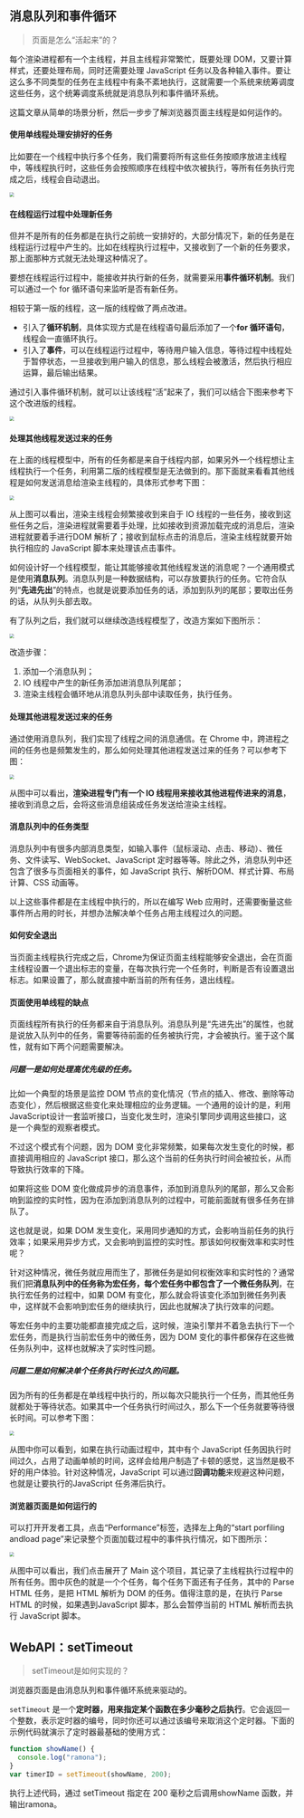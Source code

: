 ## 消息队列和事件循环

> 页面是怎么“活起来”的？

每个渲染进程都有一个主线程，并且主线程非常繁忙，既要处理 DOM，又要计算样式，还要处理布局，同时还需要处理 JavaScript 任务以及各种输入事件。要让这么多不同类型的任务在主线程中有条不紊地执行，这就需要一个系统来统筹调度这些任务，这个统筹调度系统就是消息队列和事件循环系统。

这篇文章从简单的场景分析，然后一步步了解浏览器页面主线程是如何运作的。

#### 使用单线程处理安排好的任务

比如要在一个线程中执行多个任务，我们需要将所有这些任务按顺序放进主线程中，等线程执行时，这些任务会按照顺序在线程中依次被执行，等所有任务执行完成之后，线程会自动退出。

<img src="https://tva1.sinaimg.cn/large/0081Kckwly1gm0czpkocwj30tq0bs0y8.jpg" style="zoom:50%;" />

#### 在线程运行过程中处理新任务

但并不是所有的任务都是在执行之前统一安排好的，大部分情况下，新的任务是在线程运行过程中产生的。比如在线程执行过程中，又接收到了一个新的任务要求，那上面那种方式就无法处理这种情况了。

要想在线程运行过程中，能接收并执行新的任务，就需要采用**事件循环机制**。我们可以通过一个 for 循环语句来监听是否有新任务。

相较于第一版的线程，这一版的线程做了两点改进。

* 引入了**循环机制**，具体实现方式是在线程语句最后添加了一个**for 循环语句**，线程会一直循环执行。
* 引入了**事件**，可以在线程运行过程中，等待用户输入信息，等待过程中线程处于暂停状态，一旦接收到用户输入的信息，那么线程会被激活，然后执行相应运算，最后输出结果。

通过引入事件循环机制，就可以让该线程“活”起来了，我们可以结合下图来参考下这个改进版的线程。

<img src="https://tva1.sinaimg.cn/large/0081Kckwly1gm0d15o3caj30su0hk425.jpg" style="zoom:50%;" />

#### 处理其他线程发送过来的任务

在上面的线程模型中，所有的任务都是来自于线程内部，如果另外一个线程想让主线程执行一个任务，利用第二版的线程模型是无法做到的。那下面就来看看其他线程是如何发送消息给渲染主线程的，具体形式参考下图：

<img src="https://tva1.sinaimg.cn/large/0081Kckwly1gm0d79m5blj30s60iigq8.jpg" style="zoom:50%;" />

从上图可以看出，渲染主线程会频繁接收到来自于 IO 线程的一些任务，接收到这些任务之后，渲染进程就需要着手处理，比如接收到资源加载完成的消息后，渲染进程就要着手进行DOM 解析了；接收到鼠标点击的消息后，渲染主线程就要开始执行相应的 JavaScript 脚本来处理该点击事件。

如何设计好一个线程模型，能让其能够接收其他线程发送的消息呢？一个通用模式是使用**消息队列**。消息队列是一种数据结构，可以存放要执行的任务。它符合队列“**先进先出**”的特点，也就是说要添加任务的话，添加到队列的尾部；要取出任务的话，从队列头部去取。

有了队列之后，我们就可以继续改造线程模型了，改造方案如下图所示：

<img src="https://tva1.sinaimg.cn/large/0081Kckwly1gm0dqe021oj30wo0jegsl.jpg" style="zoom:50%;" />

改造步骤：

1. 添加一个消息队列；
2. IO 线程中产生的新任务添加进消息队列尾部；
3. 渲染主线程会循环地从消息队列头部中读取任务，执行任务。

#### 处理其他进程发送过来的任务

通过使用消息队列，我们实现了线程之间的消息通信。在 Chrome 中，跨进程之间的任务也是频繁发生的，那么如何处理其他进程发送过来的任务？可以参考下图：

<img src="https://tva1.sinaimg.cn/large/0081Kckwly1gm0e27satbj30wg0n6qau.jpg" style="zoom:50%;" />

从图中可以看出，**渲染进程专门有一个 IO 线程用来接收其他进程传进来的消息**，接收到消息之后，会将这些消息组装成任务发送给渲染主线程。

#### 消息队列中的任务类型

消息队列中有很多内部消息类型，如输入事件（鼠标滚动、点击、移动）、微任务、文件读写、WebSocket、JavaScript 定时器等等。除此之外，消息队列中还包含了很多与页面相关的事件，如 JavaScript 执行、解析DOM、样式计算、布局计算、CSS 动画等。

以上这些事件都是在主线程中执行的，所以在编写 Web 应用时，还需要衡量这些事件所占用的时长，并想办法解决单个任务占用主线程过久的问题。

#### 如何安全退出

当页面主线程执行完成之后，Chrome为保证页面主线程能够安全退出，会在页面主线程设置一个退出标志的变量，在每次执行完一个任务时，判断是否有设置退出标志。如果设置了，那么就直接中断当前的所有任务，退出线程。

#### 页面使用单线程的缺点

页面线程所有执行的任务都来自于消息队列。消息队列是“先进先出”的属性，也就是说放入队列中的任务，需要等待前面的任务被执行完，才会被执行。鉴于这个属性，就有如下两个问题需要解决。

##### 问题一是如何处理高优先级的任务。

比如一个典型的场景是监控 DOM 节点的变化情况（节点的插入、修改、删除等动态变化），然后根据这些变化来处理相应的业务逻辑。一个通用的设计的是，利用 JavaScript设计一套监听接口，当变化发生时，渲染引擎同步调用这些接口，这是一个典型的观察者模式。

不过这个模式有个问题，因为 DOM 变化非常频繁，如果每次发生变化的时候，都直接调用相应的 JavaScript 接口，那么这个当前的任务执行时间会被拉长，从而导致执行效率的下降。

如果将这些 DOM 变化做成异步的消息事件，添加到消息队列的尾部，那么又会影响到监控的实时性，因为在添加到消息队列的过程中，可能前面就有很多任务在排队了。

这也就是说，如果 DOM 发生变化，采用同步通知的方式，会影响当前任务的执行效率；如果采用异步方式，又会影响到监控的实时性。那该如何权衡效率和实时性呢？

针对这种情况，微任务就应用而生了，那微任务是如何权衡效率和实时性的？通常我们把**消息队列中的任务称为宏任务，每个宏任务中都包含了一个微任务队列**，在执行宏任务的过程中，如果 DOM 有变化，那么就会将该变化添加到微任务列表中，这样就不会影响到宏任务的继续执行，因此也就解决了执行效率的问题。

等宏任务中的主要功能都直接完成之后，这时候，渲染引擎并不着急去执行下一个宏任务，而是执行当前宏任务中的微任务，因为 DOM 变化的事件都保存在这些微任务队列中，这样也就解决了实时性问题。

##### 问题二是如何解决单个任务执行时长过久的问题。

因为所有的任务都是在单线程中执行的，所以每次只能执行一个任务，而其他任务就都处于等待状态。如果其中一个任务执行时间过久，那么下一个任务就要等待很长时间。可以参考下图：

<img src="https://tva1.sinaimg.cn/large/0081Kckwly1gm0esmbr9xj30ta0b8q5z.jpg" style="zoom:50%;" />

从图中你可以看到，如果在执行动画过程中，其中有个 JavaScript 任务因执行时间过久，占用了动画单帧的时间，这样会给用户制造了卡顿的感觉，这当然是极不好的用户体验。针对这种情况，JavaScript 可以通过**回调功能**来规避这种问题，也就是让要执行的JavaScript 任务滞后执行。

#### 浏览器页面是如何运行的

可以打开开发者工具，点击“Performance”标签，选择左上角的“start porfiling andload page”来记录整个页面加载过程中的事件执行情况，如下图所示：

<img src="https://tva1.sinaimg.cn/large/0081Kckwly1gm0exa99vdj315i0pownq.jpg" style="zoom:50%;" />

从图中可以看出，我们点击展开了 Main 这个项目，其记录了主线程执行过程中的所有任务。图中灰色的就是一个个任务，每个任务下面还有子任务，其中的 Parse HTML 任务，是把 HTML 解析为 DOM 的任务。值得注意的是，在执行 Parse HTML 的时候，如果遇到JavaScript 脚本，那么会暂停当前的 HTML 解析而去执行 JavaScript 脚本。


## WebAPI：setTimeout

> setTimeout是如何实现的？

浏览器页面是由消息队列和事件循环系统来驱动的。

 `setTimeout` 是一个**定时器，用来指定某个函数在多少毫秒之后执行**。它会返回一个整数，表示定时器的编号，同时你还可以通过该编号来取消这个定时器。下面的示例代码就演示了定时器最基础的使用方式：

```js
function showName() {
  console.log("ramona");
}
var timerID = setTimeout(showName, 200);
```

执行上述代码，通过 setTimeout 指定在 200 毫秒之后调用showName 函数，并输出ramona。

